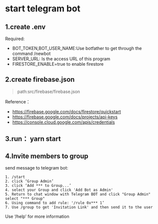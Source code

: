 
# start telegram bot

## 1.create .env
Required:
       
* BOT_TOKEN,BOT_USER_NAME:Use botfather to get through the command /newbot
* SERVER_URL: Is the access URL of this program
* FIRESTORE_ENABLE=true to enable firestore 
## 2.create firebase.json
> path:src/firebase/firebase.json 

Reference：
* https://firebase.google.com/docs/firestore/quickstart
* https://firebase.google.com/docs/projects/api-keys
* https://console.cloud.google.com/apis/credentials

## 3.run： yarn start


## 4.Invite members to group
send message to telegram bot:

    1. /start 
    2. click ‘Group Admin’
    3. click ‘Add *** to Group...’
    4. select your Group and click 'Add Bot as Admin'
    5. Return to chat window with Telegram BOT and click "Group Admin" select "*** Group"
    6. Using command to add rule: '/rule 0x*** 1’
    7. Use /group to get 'Invitation Link' and then send it to the user
Use ‘/help’ for more information
